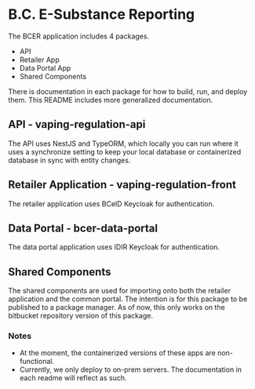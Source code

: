 # B.C. E-Substance Reporting

The BCER application includes 4 packages.
- API
- Retailer App
- Data Portal App
- Shared Components

There is documentation in each package for how to build, run, and deploy them. This README includes more generalized documentation.

## API - vaping-regulation-api
The API uses NestJS and TypeORM, which locally you can run where it uses a synchronize setting to keep your local database or containerized database in sync with entity changes.

## Retailer Application - vaping-regulation-front
The retailer application uses BCeID Keycloak for authentication. 

## Data Portal - bcer-data-portal
The data portal application uses IDIR Keycloak for authentication.

## Shared Components
The shared components are used for importing onto both the retailer application and the common portal. The intention is for this package to be published to a package manager. As of now, this only works on the bitbucket repository version of this package.

### Notes
- At the moment, the containerized versions of these apps are non-functional.
- Currently, we only deploy to on-prem servers. The documentation in each readme will reflect as such.